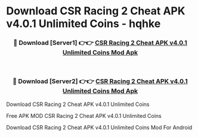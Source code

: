 # Download CSR Racing 2 Cheat APK v4.0.1 Unlimited Coins - hqhke



<div align="center">
<h3>🔴 Download [Server1] 👉👉 <a href="https://momento.my/?title=CSR_Racing_2_Cheat_APK_v4.0.1_Unlimited_Coins">CSR Racing 2 Cheat APK v4.0.1 Unlimited Coins Mod Apk</a></h3><br>

<h3>🔴 Download [Server2] 👉👉 <a href="https://momento.my/?title=CSR_Racing_2_Cheat_APK_v4.0.1_Unlimited_Coins">CSR Racing 2 Cheat APK v4.0.1 Unlimited Coins Mod Apk</a></h3>
</div>



Download CSR Racing 2 Cheat APK v4.0.1 Unlimited Coins 

Free APK MOD CSR Racing 2 Cheat APK v4.0.1 Unlimited Coins 

Download CSR Racing 2 Cheat APK v4.0.1 Unlimited Coins Mod For Android
